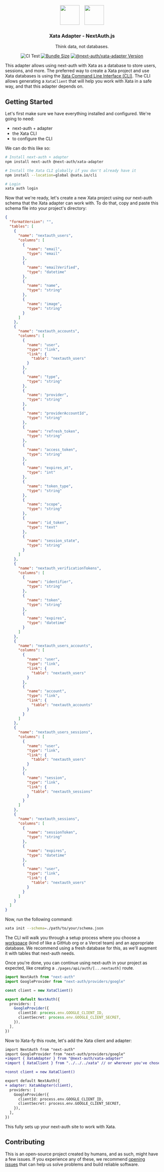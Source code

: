 <p align="center">
   <br/>
   <a href="https://next-auth.js.org" target="_blank"><img height="64px" src="https://next-auth.js.org/img/logo/logo-sm.png" /></a>&nbsp;&nbsp;&nbsp;&nbsp;<img height="64px" src="logo.svg" />
   <h3 align="center"><b>Xata Adapter</b> - NextAuth.js</h3>
   <p align="center">
   Think data, not databases.
   </p>
   <p align="center" style="align: center;">
      <img src="https://github.com/nextauthjs/next-auth/actions/workflows/release.yml/badge.svg?branch=main" alt="CI Test" />
      <a href="https://www.npmjs.com/package/@next-auth/xata-adapter" target="_blank"><img src="https://img.shields.io/bundlephobia/minzip/@next-auth/xata-adapter/next" alt="Bundle Size"/></a>
      <a href="https://www.npmjs.com/package/@next-auth/xata-adapter" target="_blank"><img src="https://img.shields.io/npm/v/@next-auth/xata-adapter/next" alt="@next-auth/xata-adapter Version" /></a>
   </p>
</p>

This adapter allows using next-auth with Xata as a database to store users, sessions, and more. The preferred way to create a Xata project and use Xata databases is using the [Xata Command Line Interface (CLI)](https://docs.xata.io/cli/getting-started). The CLI allows generating a `XataClient` that will help you work with Xata in a safe way, and that this adapter depends on.

<!-- @todo add GIFs -->

## Getting Started

Let's first make sure we have everything installed and configured. We're going to need:

- next-auth + adapter
- the Xata CLI
- to configure the CLI

We can do this like so:

```bash npm2yarn2pnpm
# Install next-auth + adapter
npm install next-auth @next-auth/xata-adapter

# Install the Xata CLI globally if you don't already have it
npm install --location=global @xata.io/cli

# Login
xata auth login
```

Now that we're ready, let's create a new Xata project using our next-auth schema that the Xata adapter can work with. To do that, copy and paste this schema file into your project's directory:

```json title="schema.json"
{
  "formatVersion": "",
  "tables": [
    {
      "name": "nextauth_users",
      "columns": [
        {
          "name": "email",
          "type": "email"
        },
        {
          "name": "emailVerified",
          "type": "datetime"
        },
        {
          "name": "name",
          "type": "string"
        },
        {
          "name": "image",
          "type": "string"
        }
      ]
    },
    {
      "name": "nextauth_accounts",
      "columns": [
        {
          "name": "user",
          "type": "link",
          "link": {
            "table": "nextauth_users"
          }
        },
        {
          "name": "type",
          "type": "string"
        },
        {
          "name": "provider",
          "type": "string"
        },
        {
          "name": "providerAccountId",
          "type": "string"
        },
        {
          "name": "refresh_token",
          "type": "string"
        },
        {
          "name": "access_token",
          "type": "string"
        },
        {
          "name": "expires_at",
          "type": "int"
        },
        {
          "name": "token_type",
          "type": "string"
        },
        {
          "name": "scope",
          "type": "string"
        },
        {
          "name": "id_token",
          "type": "text"
        },
        {
          "name": "session_state",
          "type": "string"
        }
      ]
    },
    {
      "name": "nextauth_verificationTokens",
      "columns": [
        {
          "name": "identifier",
          "type": "string"
        },
        {
          "name": "token",
          "type": "string"
        },
        {
          "name": "expires",
          "type": "datetime"
        }
      ]
    },
    {
      "name": "nextauth_users_accounts",
      "columns": [
        {
          "name": "user",
          "type": "link",
          "link": {
            "table": "nextauth_users"
          }
        },
        {
          "name": "account",
          "type": "link",
          "link": {
            "table": "nextauth_accounts"
          }
        }
      ]
    },
    {
      "name": "nextauth_users_sessions",
      "columns": [
        {
          "name": "user",
          "type": "link",
          "link": {
            "table": "nextauth_users"
          }
        },
        {
          "name": "session",
          "type": "link",
          "link": {
            "table": "nextauth_sessions"
          }
        }
      ]
    },
    {
      "name": "nextauth_sessions",
      "columns": [
        {
          "name": "sessionToken",
          "type": "string"
        },
        {
          "name": "expires",
          "type": "datetime"
        },
        {
          "name": "user",
          "type": "link",
          "link": {
            "table": "nextauth_users"
          }
        }
      ]
    }
  ]
}
```

Now, run the following command:

```bash
xata init --schema=./path/to/your/schema.json
```

The CLI will walk you through a setup process where you choose a [workspace](https://docs.xata.io/concepts/workspaces) (kind of like a GitHub org or a Vercel team) and an appropriate database. We recommend using a fresh database for this, as we'll augment it with tables that next-auth needs.

Once you're done, you can continue using next-auth in your project as expected, like creating a `./pages/api/auth/[...nextauth]` route.

```typescript title="pages/api/auth/[...nextauth].ts"
import NextAuth from "next-auth"
import GoogleProvider from "next-auth/providers/google"

const client = new XataClient()

export default NextAuth({
  providers: [
    GoogleProvider({
      clientId: process.env.GOOGLE_CLIENT_ID,
      clientSecret: process.env.GOOGLE_CLIENT_SECRET,
    }),
  ],
})
```

Now to Xata-fy this route, let's add the Xata client and adapter:

```diff
import NextAuth from "next-auth"
import GoogleProvider from "next-auth/providers/google"
+import { XataAdapter } from "@next-auth/xata-adapter"
+import { XataClient } from "../../../xata" // or wherever you've chosen to create the client

+const client = new XataClient()

export default NextAuth({
+ adapter: XataAdapter(client),
  providers: [
    GoogleProvider({
      clientId: process.env.GOOGLE_CLIENT_ID,
      clientSecret: process.env.GOOGLE_CLIENT_SECRET,
    }),
  ],
})
```

This fully sets up your next-auth site to work with Xata.

## Contributing

This is an open-source project created by humans, and as such, might have a few issues. If you experience any of these, we recommend [opening issues](https://github.com/nextauthjs/next-auth/issues/new?assignees=&labels=triage&template=1_bug_framework.yml&title=Issue%20on%20Xata%20adapter&description=I%20experienced%20this%20issue:\n##%20Reproduction%20Steps:\n\n-) that can help us solve problems and build reliable software.
